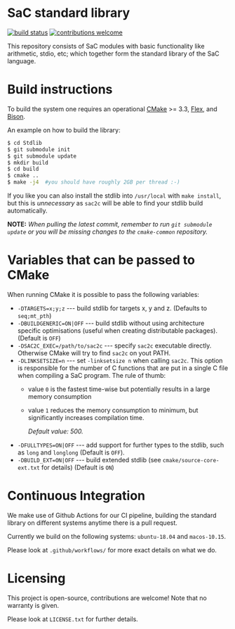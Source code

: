 SaC standard library
====================

[![build status](https://github.com/SacBase/Stdlib/workflows/Build%20On%20Changes/badge.svg)](https://github.com/SacBase/Stdlib/actions?query=workflow%3A"Build+On+Changes") [![contributions welcome](https://img.shields.io/badge/contributions-welcome-brightgreen.svg)](https://github.com/SacBase/Stdlib/issues)

This repository consists of SaC modules with basic functionality like
arithmetic, stdio, etc; which together form the standard library of the SaC
language.

Build instructions
==================

To build the system one requires an operational [CMake](https://cmake.org/) >= 3.3,
[Flex](http://flex.sourceforge.net/), and [Bison](https://www.gnu.org/software/bison/).

An example on how to build the library:
```bash
$ cd Stdlib
$ git submodule init
$ git submodule update
$ mkdir build
$ cd build
$ cmake ..
$ make -j4  #you should have roughly 2GB per thread :-)
```

If you like you can also install the stdlib into `/usr/local` with `make
install`, but this is _unnecessary_ as `sac2c` will be able to find your stdlib
build automatically.

**NOTE:** *When pulling the latest commit, remember to run `git submodule
update` or you will be missing changes to the `cmake-common` repository.*

Variables that can be passed to CMake
=========================================

When running CMake it is possible to pass the following variables:

* `-DTARGETS=x;y;z` --- build stdlib for targets x, y and z. (Defaults to `seq;mt_pth`)
* `-DBUILDGENERIC=ON|OFF` --- build stdlib without using architecture specific optimisations
   (useful when creating distributable packages). (Default is `OFF`)
* `-DSAC2C_EXEC=/path/to/sac2c` --- specify `sac2c` executable directly. Otherwise CMake will
  try to find `sac2c` on yout PATH.
* `-DLINKSETSIZE=n` --- set `-linksetsize n` when calling `sac2c`.  This option is responsible
  for the number of C functions that are put in a single C file when compiling a SaC program.
  The rule of thumb:
  * value `0` is the fastest time-wise but potentially results in a large memory consumption
  * value `1` reduces the memory consumption to minimum, but significantly increases compilation time.
  
    *Default value: 500.*
* `-DFULLTYPES=ON|OFF` --- add support for further types to the stdlib, such as `long` and
  `longlong` (Default is `OFF`).
* `-DBUILD_EXT=ON|OFF` --- build extended stdlib (see
  `cmake/source-core-ext.txt` for details) (Default is `ON`)

Continuous Integration
=====================

We make use of Github Actions for our CI pipeline, building the standard library on different systems
anytime there is a pull request.

Currently we build on the following systems: `ubuntu-18.04` and `macos-10.15`.

Please look at `.github/workflows/` for more exact details on what we do.

Licensing
=========

This project is open-source, contributions are welcome! Note that no warranty is given.

Please look at `LICENSE.txt` for further details.

